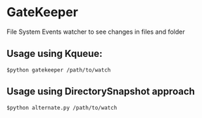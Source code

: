 # GateKeeper
File System Events watcher to see changes in files and folder

## Usage using Kqueue:
`$python gatekeeper /path/to/watch`

## Usage using DirectorySnapshot approach
`$python alternate.py /path/to/watch`





